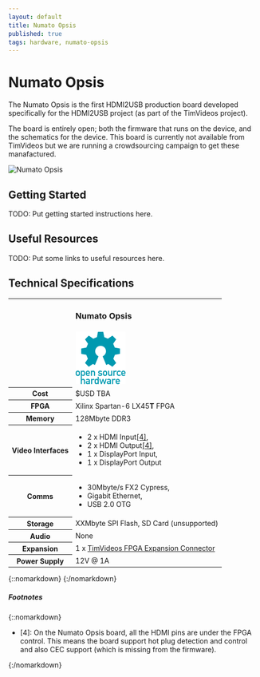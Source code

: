 ```yaml
---
layout: default
title: Numato Opsis
published: true
tags: hardware, numato-opsis
---
```


# Numato Opsis

The Numato Opsis is the first HDMI2USB production board developed specifically for the HDMI2USB project (as part of the TimVideos project).

The board is entirely open; both the firmware that runs on the device, and the schematics for the device.  This board is currently not available from TimVideos but we are running a crowdsourcing campaign to get these manafactured.

![Numato Opsis](../img/numato-opsis.jpg)


## Getting Started

TODO: Put getting started instructions here.

## Useful Resources

TODO: Put some links to useful resources here.

## Technical Specifications

<table class="boards">
 <tr class="name">
   <td>&nbsp;</td>
   <td class="opsis"><h3>Numato Opsis</h3></td>
 </tr>
 <tr class="open">
   <td>&nbsp;</td>
   <td class="opsis">
<a href="https://github.com/timvideos/HDMI2USB-numato-opsis-hardware"
   alt="Fully Open Source, complete schematic and PCB avaliable.">
  <img src="/img/open-hardware.png">
</a>
   </td>
 </tr>

 <tr>
   <th>Cost</th>
   <td class="opsis">$USD TBA</td>
 </tr>

 <tr>
   <th>FPGA</th>
   <td class="opsis">Xilinx Spartan-6 LX45<b>T</b> FPGA</td>
 </tr>
 <tr>
   <th>Memory</th>
   <td class="opsis">128Mbyte DDR3</td>
 </tr>
 <tr>
   <th>Video Interfaces</th>
   <td class="opsis">
<ul>
 <li>2 x HDMI Input<a href="#opsis-hdmi" class="footnote">[4]</a>, </li>
 <li>2 x HDMI Output<a href="#opsis-hdmi" class="footnote">[4]</a>, </li>
 <li class="unsupported">1 x DisplayPort Input,</li>
 <li class="unsupported">1 x DisplayPort Output</li>
</ul>
   </td>
 </tr>
 <tr>
   <th>Comms</th>
   <td class="opsis">
<ul>
 <li>30Mbyte/s FX2 Cypress,</li>
 <li>Gigabit Ethernet,</li>
 <li class="unsupported">USB 2.0 OTG</li>
</ul>
   </td>
 </tr>
 <tr>
   <th>Storage</th>
   <td class="opsis">XXMbyte SPI Flash, <span class="unsupported">SD Card (unsupported)</span></td>
 </tr>
 <tr>
   <th>Audio</th>
   <td class="opsis">None</td>
 </tr>
 <tr>
   <th>Expansion</th>
   <td class="opsis">1 x <a href="">TimVideos FPGA Expansion Connector</a></td>
 </tr>
 <tr>
   <th>Power Supply</th>
   <td class="opsis">12V @ 1A</td>
 </tr>
</table>
{::nomarkdown}
{:/nomarkdown}

##### Footnotes

{::nomarkdown}
<div class="footnotes">
 <ul>

  <li>[4]: <a name="opsys-hdmi"></a>
On the Numato Opsis board, all the HDMI pins are under the FPGA control. This
means the board support hot plug detection and control and also CEC support
(which is missing from the firmware).
  </li>

 </ul>
</div>
{:/nomarkdown}

